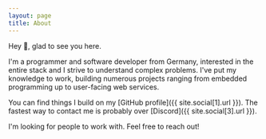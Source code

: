 ```yaml
---
layout: page
title: About
---
```


Hey 👋, glad to see you here.

I'm a programmer and software developer from Germany, interested in the entire stack and I strive to understand complex problems.
I've put my knowledge to work, building numerous projects ranging from embedded programming
up to user-facing web services.

You can find things I build on my [GitHub profile]({{ site.social[1].url }}). The fastest way to contact me is probably over [Discord]({{ site.social[3].url }}).

I'm looking for people to work with. Feel free to reach out!
